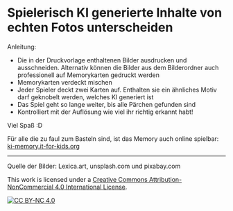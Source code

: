 # Spielerisch KI generierte Inhalte von echten Fotos unterscheiden

Anleitung:
- Die in der Druckvorlage enthaltenen Bilder ausdrucken und ausschneiden. Alternativ können die Bilder aus dem Bilderordner auch professionell auf Memorykarten gedruckt werden
- Memorykarten verdeckt mischen
- Jeder Spieler deckt zwei Karten auf. Enthalten sie ein ähnliches Motiv darf geknobelt werden, welches KI generiert ist
- Das Spiel geht so lange weiter, bis alle Pärchen gefunden sind
- Kontrolliert mit der Auflösung wie viel ihr richtig erkannt habt!

Viel Spaß :D 

Für alle die zu faul zum Basteln sind, ist das Memory auch online spielbar: [ki-memory.it-for-kids.org][online_memory]

---
Quelle der Bilder: Lexica.art, unsplash.com und pixabay.com

This work is licensed under a
[Creative Commons Attribution-NonCommercial 4.0 International License][cc-by-nc].

[![CC BY-NC 4.0][cc-by-nc-image]][cc-by-nc]

[online_memory]: https://ki-memory.it-for-kids.org/
[cc-by-nc]: https://creativecommons.org/licenses/by-nc/4.0/
[cc-by-nc-image]: https://licensebuttons.net/l/by-nc/4.0/88x31.png
[cc-by-nc-shield]: https://img.shields.io/badge/License-CC%20BY--NC%204.0-lightgrey.svg
